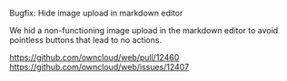Bugfix: Hide image upload in markdown editor

We hid a non-functioning image upload in the markdown editor to avoid pointless buttons that lead to no actions.

https://github.com/owncloud/web/pull/12460
https://github.com/owncloud/web/issues/12407
